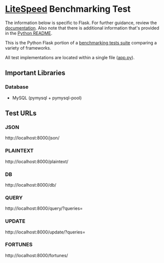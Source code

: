 # [LiteSpeed](https://github.com/falconraptor/LiteSpeed/) Benchmarking Test

The information below is specific to Flask. For further guidance, 
review the [documentation](https://github.com/TechEmpower/FrameworkBenchmarks/wiki). 
Also note that there is additional information that's provided in 
the [Python README](../).

This is the Python Flask portion of a [benchmarking tests suite](../../) 
comparing a variety of frameworks.

All test implementations are located within a single file 
([app.py](app.py)).

## Important Libraries
### Database

* MySQL (pymysql + pymysql-pool)

## Test URLs
### JSON

http://localhost:8000/json/

### PLAINTEXT

http://localhost:8000/plaintext/

### DB

http://localhost:8000/db/

### QUERY

http://localhost:8000/query/?queries=

### UPDATE

http://localhost:8000/update/?queries=

### FORTUNES

http://localhost:8000/fortunes/
